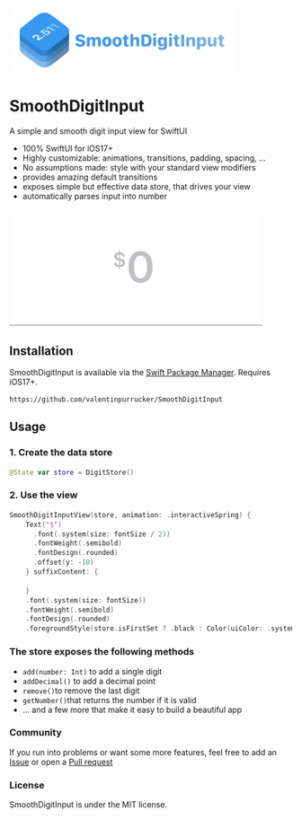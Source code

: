 <a href="#"><img src="Assets/SmoothDigitInputIcon.png" width="400" alt="SmoothDigitInputIcon"></a>

# SmoothDigitInput

A simple and smooth digit input view for SwiftUI

- 100% SwiftUI for iOS17+
- Highly customizable: animations, transitions, padding, spacing, ...
- No assumptions made: style with your standard  view modifiers
- provides amazing default transitions
- exposes simple but effective data store, that drives your view
- automatically parses input into number


![SmoothDigitInput Demo GIF](Assets/SmoothDigitInputDemo.gif)

## Installation

SmoothDigitInput is available via the [Swift Package Manager](https://developer.apple.com/documentation/xcode/adding-package-dependencies-to-your-app#). Requires iOS17+.
```
https://github.com/valentinpurrucker/SmoothDigitInput
```

## Usage
### 1. Create the data store
```swift
@State var store = DigitStore()
```

### 2. Use the view
```swift 
SmoothDigitInputView(store, animation: .interactiveSpring) {
    Text("$")
      .font(.system(size: fontSize / 2))
      .fontWeight(.semibold)
      .fontDesign(.rounded)
      .offset(y: -10)
    } suffixContent: {

    }
    .font(.system(size: fontSize))
    .fontWeight(.semibold)
    .fontDesign(.rounded)
	.foregroundStyle(store.isFirstSet ? .black : Color(uiColor: .systemGray3))
```

### The store exposes the following methods
- `add(number: Int)` to add a single digit
- `addDecimal()` to add a decimal point
- `remove()`to remove the last digit
- `getNumber()`that returns the number if it is valid
- ... and a few more that make it easy to build a beautiful app

### Community

If you run into problems or want some more features, feel free to add an [Issue](https://github.com/valentinpurrucker/SmoothDigitInput/issues) or open a [Pull request](https://github.com/valentinpurrucker/SmoothDigitInput/pulls)

### License
SmoothDigitInput is under the MIT license.
